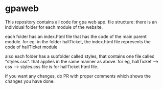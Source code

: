 # gpaweb
This repository contains all code for gpa web app.
file structure:
there is an individual folder for each module of the website.

each folder has an index.html file that has the code of the main parent module. 
for eg. in the folder hallTicket, the index.html file represents the code of hallTicket module

also each folder has a subfolder called styles, that contains one file called "styles.css".
that applies in the same manner as above.
for eg, hallTicket --> css --> styles.css file is for hallTicket html file.

If you want any changes, do PR with proper comments which shows the changes you have done.
